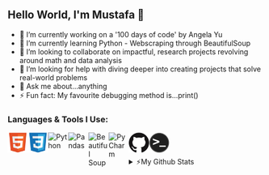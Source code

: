 ## Hello World, I'm Mustafa 👋

- 🔭 I’m currently working on a '100 days of code' by Angela Yu
- 🌱 I’m currently learning Python - Webscraping through BeautifulSoup
- 👯 I’m looking to collaborate on impactful, research projects revolving around math and data analysis
- 🤔 I’m looking for help with diving deeper into creating projects that solve real-world problems
- 💬 Ask me about...anything
- ⚡ Fun fact: My favourite debugging method is...print()

### Languages & Tools I Use:
<!-- Core Languages -->
<img align="left" alt="HTML5" width="40px" src="https://raw.githubusercontent.com/devicons/devicon/master/icons/html5/html5-original.svg" />
<img align="left" alt="CSS3" width="40px" src="https://raw.githubusercontent.com/devicons/devicon/master/icons/css3/css3-original.svg" />
<img align="left" alt="Python" width="40px" src="https://raw.githubusercontent.com/marwin1991/profile-technology-icons/main/icons/python.png" />

<!-- Libraries & Frameworks -->
<img align="left" alt="Pandas" width="40px" src="https://raw.githubusercontent.com/marwin1991/profile-technology-icons/main/icons/pandas.png" />
<img align="left" alt="Beautiful Soup" width="40px" src="https://raw.githubusercontent.com/simple-icons/simple-icons/develop/icons/beautifulsoup.svg" />

<!-- Tools & Platforms -->
<img align="left" alt="PyCharm" width="40px" src="https://raw.githubusercontent.com/marwin1991/profile-technology-icons/main/icons/pycharm.png" />
<img align="left" alt="GitHub" width="40px" src="https://raw.githubusercontent.com/github/explore/master/topics/github/github.png" />
<img align="left" alt="Terminal" width="40px" src="https://raw.githubusercontent.com/github/explore/master/topics/terminal/terminal.png" />

<br><br>

<details>
  <summary>⚡️My Github Stats</summary>
  <br>
  
  [![Mustafa's GitHub stats](https://github-readme-stats.vercel.app/api?username=MustafaLearnsToCode)](https://github.com/anuraghazra/github-readme-stats) [![Top Languages](https://github-readme-stats.vercel.app/api/top-langs/?username=MustafaLearnsToCode)](https://github.com/anuraghazra/github-readme-stats)

</details>

